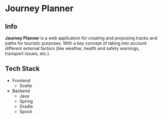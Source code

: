 # Journey Planner

## Info

**Journey Planner** is a web application for creating and proposing tracks and paths
for touristic purposes. With a key concept of taking into account different
external factors (like weather, health and safety warnings, transport issues, etc.).

## Tech Stack

- Frontend
  - Svelte
- Backend
  - Java
  - Spring
  - Gradle
  - Spock

